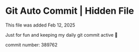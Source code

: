 # Git Auto Commit | Hidden File

This file was added Feb 12, 2025

Just for fun and keeping my daily git commit active 🤪

commit number: 389762
